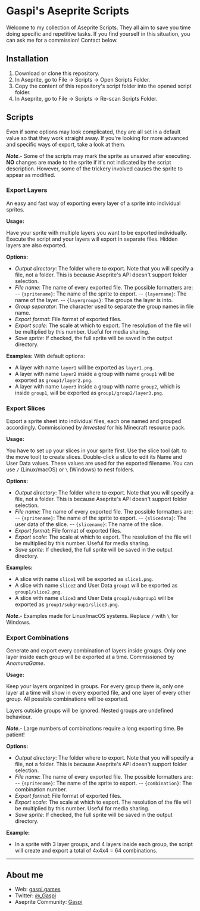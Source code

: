# Gaspi's Aseprite Scripts

Welcome to my collection of Aseprite Scripts. They all aim to save you time
doing specific and repetitive tasks. If you find yourself in this situation, you
can ask me for a commission! Contact below.

## Installation

1. Download or clone this repository.
1. In Aseprite, go to File -> Scripts -> Open Scripts Folder.
1. Copy the content of this repository's script folder into the opened script
   folder.
1. In Aseprite, go to File -> Scripts -> Re-scan Scripts Folder.

## Scripts

Even if some options may look complicated, they are all set in a default value
so that they work straight away. If you're looking for more advanced and
specific ways of export, take a look at them.  

***Note***.- Some of the scripts
may mark the sprite as unsaved after executing. **NO** changes are made to the
sprite if it's not indicated by the script description. However, some of the
trickery involved causes the sprite to appear as modified.

### Export Layers

An easy and fast way of exporting every layer of a sprite into individual sprites.

**Usage:**  

Have your sprite with multiple layers you want to be exported individually.
Execute the script and your layers will export in separate files. Hidden
layers are also exported.

**Options:**  

- *Output directory*: The folder where to export. Note that you will specify a
  file, not a folder. This is because Aseprite's API doesn't support folder
  selection.
- *File name*: The name of every exported file. The possible formatters are:
-- `{spritename}`: The name of the sprite to export.
-- `{layername}`: The name of the layer.
-- `{layergroups}`: The groups the layer is into.
- *Group separator*: The character used to separate the group names in file name.
- *Export format*: File format of exported files.
- *Export scale*: The scale at which to export. The resolution of the file will
  be multiplied by this number. Useful for media sharing.
- *Save sprite*: If checked, the full sprite will be saved in the output
  directory.

**Examples:**
With default options:

- A layer with name `layer1` will be exported as `layer1.png`.
- A layer with name `layer2` inside a group with name `group1` will be exported
  as `group1/layer2.png`.
- A layer with name `layer3` inside a group with name `group2`, which is inside
`group1`, will be exported as `group1/group2/layer3.png`.

### Export Slices

Export a sprite sheet into individual files, each one named and grouped
accordingly. Commissioned by *Imvested* for his Minecraft resource pack.

**Usage:**  

You have to set up your slices in your sprite first. Use the slice tool (alt. to
the move tool) to create slices. Double-click a slice to edit its Name and User
Data values. These values are used for the exported filename. You can use `/`
(Linux/macOS) or `\` (Windows) to nest folders.

**Options:**  

- *Output directory*: The folder where to export. Note that you will specify a
  file, not a folder. This is because Aseprite's API doesn't support folder
  selection.
- *File name*: The name of every exported file. The possible formatters are:
-- `{spritename}`: The name of the sprite to export.
-- `{slicedata}`: The user data of the slice.
-- `{slicename}`: The name of the slice.
- *Export format*: File format of exported files.
- *Export scale*: The scale at which to export. The resolution of the file will
  be multiplied by this number. Useful for media sharing.
- *Save sprite*: If checked, the full sprite will be saved in the output
  directory.

**Examples:**  

- A slice with name `slice1` will be exported as `slice1.png`.
- A slice with name `slice2` and User Data `group1` will be exported as
  `group1/slice2.png`.
- A slice with name `slice3` and User Data `group1/subgroup1` will be exported
  as `group1/subgroup1/slice3.png`.

***Note***.- Examples made for Linux/macOS systems. Replace `/` with `\` for
Windows.  

### Export Combinations

Generate and export every combination of layers inside groups. Only one layer
inside each group will be exported at a time. Commissioned by *AnomuraGame*.

**Usage:**

Keep your layers organized in groups. For every group there is, only one layer
at a time will show in every exported file, and one layer of every other group.
All possible combinations will be exported.

Layers outside groups will be ignored. Nested groups are undefined behaviour.

***Note***.- Large numbers of combinations require a long exporting time. Be
patient!

**Options:**

- *Output directory*: The folder where to export. Note that you will specify a
  file, not a folder. This is because Aseprite's API doesn't support folder
  selection.
- *File name*: The name of every exported file. The possible formatters are:
-- `{spritename}`: The name of the sprite to export.
-- `{combination}`: The combination number.
- *Export format*: File format of exported files.
- *Export scale*: The scale at which to export. The resolution of the file will
  be multiplied by this number. Useful for media sharing.
- *Save sprite*: If checked, the full sprite will be saved in the output
  directory.

**Example:**

- In a sprite with 3 layer groups, and 4 layers inside each group, the script
  will create and export a total of 4x4x4 = 64 combinations.

---

## About me

- Web: [gaspi.games](http://gaspi.games/)
- Twitter: [@_Gaspi](https://twitter.com/@_Gaspi)
- Aseprite Community: [Gaspi](https://community.aseprite.org/u/Gaspi/summary)
